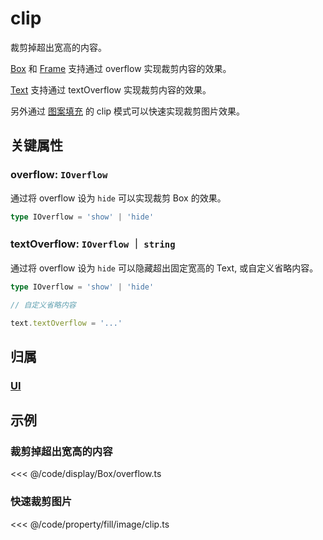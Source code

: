 <script setup>
import Case from '/component/Case.vue'
</script>

# clip

裁剪掉超出宽高的内容。

[Box](../display/Box.md) 和 [Frame](../display/Frame.md) 支持通过 overflow 实现裁剪内容的效果。

[Text](../display/Text.md) 支持通过 textOverflow 实现裁剪内容的效果。

另外通过 [图案填充](/reference/UI/paint/image.md#clip-裁剪模式属性) 的 clip 模式可以快速实现裁剪图片效果。

## 关键属性

### overflow: `IOverflow`

通过将 overflow 设为 `hide` 可以实现裁剪 Box 的效果。

```ts
type IOverflow = 'show' | 'hide'
```

### textOverflow: `IOverflow` ｜ `string`

通过将 overflow 设为 `hide` 可以隐藏超出固定宽高的 Text, 或自定义省略内容。

```ts
type IOverflow = 'show' | 'hide'

// 自定义省略内容

text.textOverflow = '...'
```

## 归属

### [UI](/reference/display/UI.md)

## 示例

<case name="Box" index=1 editor=false></case>

### 裁剪掉超出宽高的内容

<<< @/code/display/Box/overflow.ts

<case name="ImageFill" index=4 editor=false></case>

### 快速裁剪图片

<<< @/code/property/fill/image/clip.ts
